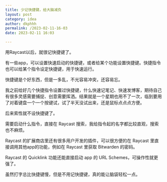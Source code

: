 ```yaml
---
title: 少记快捷键，给大脑减负
layout: post
category: idea
author: dkphhh
permalink: /2023-02-11-16-03
date: 2023-02-11 16:03

---
```


用Raycast以后，就很记快捷键了。

有一些app，可以设置快速启动的快捷键，或者给某个功能设置快捷键。快捷指令也可以给某个指令设定快捷键，用于快速运行。

快捷键是个好东西，但是一多乱，不光容易冲突，还容易忘。

我之前给好几个快捷指令设置过快捷键，什么快速记笔记、快速发博客，期待自己有很多灵感需要捕捉、创意需要挥洒。结果就是一个星期也用不了一次，临到要用了对着键盘一个一个按键试，试了半天没试出来，还是鼠标点点点方便。

后来索性就不设快捷键了。

需要启动什么指令，直接在 Raycast 搜索，我给指令起的名字都比较直观，搜索也不麻烦。

Raycast 的扩展商店里还有很多用户开发的插件，可以很方便的在 Raycast 里直接调用其他app的功能，例如在 Raycast 里获取 Bitwarden 的密码。

Raycast 的 Quicklink 功能还能直接启动 app 的 URL Schemes，可操作性就更强了。

虽然打字总比快捷键慢，但是不用记快捷键，真的能让脑袋轻松一点。